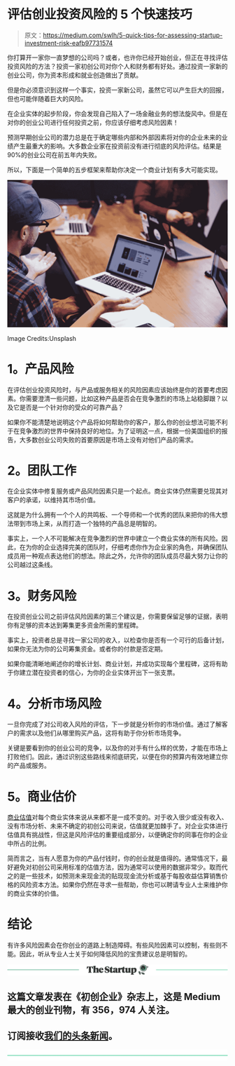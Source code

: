 # 评估创业投资风险的 5 个快速技巧

> 原文：<https://medium.com/swlh/5-quick-tips-for-assessing-startup-investment-risk-eafb97731574>

你打算开一家你一直梦想的公司吗？或者，也许你已经开始创业，但正在寻找评估投资风险的方法？投资一家初创公司对你个人和财务都有好处。通过投资一家新的创业公司，你为资本形成和就业创造做出了贡献。

但是你必须意识到这样一个事实，投资一家新公司，虽然它可以产生巨大的回报，但也可能伴随着巨大的风险。

在企业实体的起步阶段，你会发现自己陷入了一场金融业务的想法旋风中。但是在对你的创业公司进行任何投资之前，你应该仔细考虑风险因素！

预测早期创业公司的潜力总是在于确定哪些内部和外部因素将对你的企业未来的业绩产生最重大的影响。大多数企业家在投资前没有进行彻底的风险评估。结果是 90%的创业公司在前五年内失败。

所以，下面是一个简单的五步框架来帮助你决定一个商业计划有多大可能实现。

![](img/c9d063933aa03e41a194b5ed6219ce6f.png)

Image Credits:Unsplash

# **1。产品风险**

在评估创业投资风险时，与产品或服务相关的风险因素应该始终是你的首要考虑因素。你需要澄清一些问题，比如这种产品是否会在竞争激烈的市场上站稳脚跟？以及它是否是一个针对你的受众的可靠产品？

如果你不能清楚地说明这个产品将如何帮助你的客户，那么你的创业想法可能不利于在竞争激烈的世界中保持良好的地位。为了证明这一点，根据一份美国组织的报告，大多数创业公司失败的首要原因是市场上没有对他们产品的需求。

# **2。团队工作**

在企业实体中修复服务或产品风险因素只是一个起点。商业实体仍然需要兑现其对客户的承诺，以维持其市场价值。

这就是为什么拥有一个个人的共鸣板、一个导师和一个优秀的团队来把你的伟大想法带到市场上来，从而打造一个独特的产品总是明智的。

事实上，一个人不可能解决在竞争激烈的世界中建立一个商业实体的所有风险。因此，在为你的企业选择完美的团队时，仔细考虑你作为企业家的角色，并确保团队成员用一种观点表达他们的想法。除此之外，允许你的团队成员尽最大努力让你的公司越过这条线。

# **3。财务风险**

在投资创业公司之前评估风险因素的第三个建议是，你需要保留足够的证据，表明你有足够的资本达到筹集更多资金所需的里程碑。

事实上，投资者总是寻找一家公司的收入，以检查你是否有一个可行的后备计划，如果你无法为你的公司筹集资金。或者你的付款是否定期。

如果你能清晰地阐述你的增长计划、商业计划，并成功实现每个里程碑，这将有助于你建立潜在投资者的信心，为你的企业实体开出下一张支票。

# **4。分析市场风险**

一旦你完成了对公司收入风险的评估，下一步就是分析你的市场价值。通过了解客户的需求以及他们从哪里购买产品，这将有助于你分析市场竞争。

关键是要看到你的创业公司的竞争，以及你的对手有什么样的优势，才能在市场上打败他们。因此，通过识别这些路线来彻底研究，以便在你的预算内有效地建立你的产品或服务。

# **5。商业估价**

[商业估值](https://www.valuadder.com/valuationguide/business-valuation-three-approaches.html)对每个商业实体来说从来都不是一成不变的。对于收入很少或没有收入、没有市场分析、未来不确定的初创公司来说，估值就更加棘手了。对企业实体进行估值具有挑战性，但这是风险评估的重要组成部分，以便确定你的同事在你的企业中所占的比例。

简而言之，当有人愿意为你的产品付钱时，你的创业就是值得的。通常情况下，最好避免对初创公司采用标准的估值方法，因为通常可以使用的数据非常少。取而代之的是一些技术，如预测未来现金流的贴现现金流分析或基于每股收益估算销售价格的风险资本方法。如果你仍然在寻求一些帮助，你也可以聘请专业人士来维护你的商业实体的价值。

# **结论**

有许多风险因素会在你创业的道路上制造障碍。有些风险因素可以控制，有些则不能。因此，听从专业人士关于如何降低风险的宝贵建议总是明智的。

[![](img/308a8d84fb9b2fab43d66c117fcc4bb4.png)](https://medium.com/swlh)

## 这篇文章发表在《初创企业》杂志上，这是 Medium 最大的创业刊物，有 356，974 人关注。

## 订阅接收[我们的头条新闻](http://growthsupply.com/the-startup-newsletter/)。

[![](img/b0164736ea17a63403e660de5dedf91a.png)](https://medium.com/swlh)